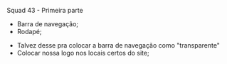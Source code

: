 Squad 43 - Primeira parte

<!-- Arquivo criado em 22/12/2021 -->

<!-- Alterações do dia 23/12/2021 -->
- Barra de navegação;
- Rodapé;

<!-- Sugestões de aprimoramento -->

- Talvez desse pra colocar a barra de navegação como "transparente"
- Colocar nossa logo nos locais certos do site;